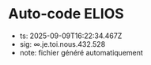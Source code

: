 # Auto-code ELIOS
- ts: 2025-09-09T16:22:34.467Z
- sig: ∞.je.toi.nous.432.528
- note: fichier généré automatiquement